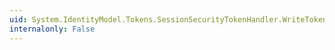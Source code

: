 ```yaml
---
uid: System.IdentityModel.Tokens.SessionSecurityTokenHandler.WriteToken(System.IdentityModel.Tokens.SessionSecurityToken)
internalonly: False
---
```

